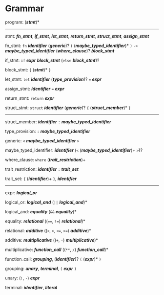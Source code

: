 # Grammar


program: (**_stmt_**)*

---

stmt: **_fn_stmt_**, **_if_stmt_**, **_let_stmt_**, **_return_stmt_**, **_struct_stmt_**, **_assign_stmt_**

fn_stmt: `fn` **_identifier_** (**_generic_**)? `(` (**_maybe_typed_identifier_**)* `)` `->` **_maybe_typed_identifier_** (**_where_clause_**)? **_block_stmt_**

if_stmt: `if` **_expr_** **_block_stmt_** (`else` **_block_stmt_**)?

block_stmt: `{` (**_stmt_**)* `}`

let_stmt: `let` **_identifier_** (**_type_provision_**)? `=` **_expr_**

assign_stmt: **_identifier_** `=` **_expr_**

return_stmt: `return` **_expr_**

struct_stmt: `struct` **_identifier_** (**_generic_**)? `{` (**_struct_member_**)* `}`

---

struct_member: **_identifier_** `:` **_maybe_typed_identifier_**

type_provision: `:` **_maybe_typed_identifier_**

generic: `<` **_maybe_typed_identifier_** `>`

maybe_typed_identifier: **_identifier_** (`<` (**_maybe_typed_identifier_**)+ `>`)?

where_clause: `where` (**_trait_restriction_**)+

trait_restriction: **_identifier_** `:` **_trait_set_**

trait_set: `{` (**_identifier_**)+ `}`, **_identifier_**

---

expr: **_logical_or_**

logical_or: **_logical_and_** (`||` **_logical_and_**)*

logical_and: **_equality_** (`&&` **_equality_**)*

equality: **_relational_** ((`==`, `!=`) **_relational_**)*

relational: **_additive_** ((`<`, `>`, `<=`, `>=`) **_additive_**)*

additive: **_multiplicative_** ((`+`, `-`) **_multiplicative_**)*

multiplicative: **_function_call_** ((`**`, `/`) **_function_call_**)*

function_call: **_grouping_**, (**_identifier_**)? `(` (**_expr_**)* `)`

grouping: **_unary_**, **_terminal_**, `(` **_expr_** `)`

unary: (`!`, `-`) **_expr_**

terminal: **_identifier_**, **_literal_**